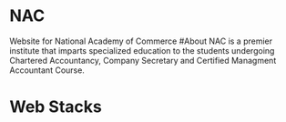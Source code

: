 # NAC
Website for National Academy of Commerce 
#About
NAC is a premier institute that imparts specialized education to the students undergoing Chartered Accountancy, Company Secretary and Certified Managment Accountant Course.
# Web Stacks
